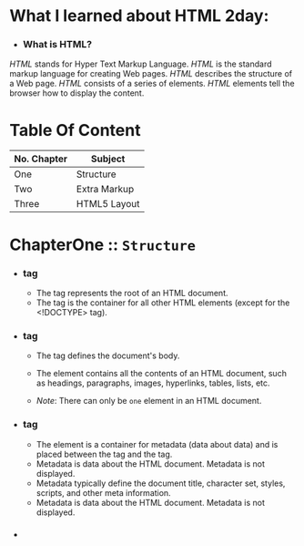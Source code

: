 
# What I learned about HTML 2day:

* ### What is HTML?
*HTML* stands for Hyper Text Markup Language. *HTML* is the standard markup language for creating Web pages. *HTML* describes the structure of a Web page. *HTML* consists of a series of elements. *HTML* elements tell the browser how to display the content.


# Table Of Content


No. Chapter | Subject
--------|--------- 
One  | Structure
Two| Extra Markup 
Three| HTML5 Layout




# ChapterOne :: `Structure`

* ### <html> tag
     * The <html> tag represents the root of an HTML document.
  * The <html> tag is the container for all other HTML elements (except for the <!DOCTYPE> tag).


* ### <body> tag
  * The <body> tag defines the document's body.
  * The <body> element contains all the contents of an HTML document, such as headings, paragraphs, images, hyperlinks, tables, lists, etc.

   * *Note*: There can only be `one` <body> element in an HTML document.


* ### <head> tag
  * The <head> element is a container for metadata (data about data) and is placed between the <html> tag and the <body> tag.
   - Metadata is data about the HTML document. Metadata is not displayed.
   - Metadata typically define the document title, character set, styles, scripts, and other meta information.
   - Metadata is data about the HTML document. Metadata is not displayed.



* ### <title> tag
   - The <title> tag defines the title of the document. The title must be text-only, and it is shown in the browser's title bar or in the page's tab.

   - The <title> tag is required in HTML documents!
  -------------------------------

  # ChapterTwo :: `Extra Markup`
  
* ### DOCTYPEs
  * DOCTYPES tell browsers which version of HTML you are using.

![DOCTYPE](https://www.seobility.net/en/wiki/images/a/a6/HTML-Doctype.png)

  `for HTML5 we use <!DOCTYPE html>`

  -------------------------------


* ###  COMMENTS on HTML

        <!-- comment goes here -->

  -------------------------------
* ###  ID ATTRIBUTE

        Every HTML element can carry
        the id attribute. It is used to
        uniquely identify that element
        from other elements on the page.

        for Ex; <p id="boldP">...<p>

        
  -------------------------------
* ###  ClASS ATTRIBUTE

      Every HTML element can also carry a class attribute

        for Ex; <p class="important">...<p>


  -------------------------------
* ###  BLOCK And INLINE Elements

> #### BLOCK ELEMENTS

         <h1> Sohaib Msalha </h1> 

        <p> Sohaib Msalha </p>

         <ul>
          <li> Science: 21 Nov - 20 Feb 2010/11   </li>
          <li> Architecture: 6 Mar - 15 May 2011  </li>
          <li> History: 29 May - 21 Aug 2011      </li>
          <li> Religion: 28 Aug - 6 Nov 2011      </li>
        </ul> 


   > #### INLINE ELEMENTS

 

         Some elements will always appear to continue on the same line as their 
         neighbouring elements. These are known as inline elements.
         Examples of inline elements are
         - <b>  To make Text bold, Ex <b> Hello </b>
         - <em> To make Text italic, Ex <em> Hello </em>
         - <a>
         - <img>.


  ![BlockAndInLineElements](https://datashoptalk.com/wp-content/uploads/2018/02/block-v-inline.png)



  -------------------------------
* ###  Grouping Text & Elements In a Block
        - The <div> element allows you to group a set of elements together in one block-level box.
        - The <span> element acts like an inline equivalent of the <div> element. 
        - The <iframe> element is like a little window that has been cut into your page — and in that window    you can see another page. 
           

  -------------------------------

* ###  Escape characters
      are used to include special characters in your pages such as <, >, and ©.
      for Ex; © == &copy;

  # ChapterThree :: `HTML5 Layout`

  ![HTML-LAYOUT](https://i.ibb.co/RYdFLpK/TEMP.png)




  # [GitHub Account](https://github.com/masalha-96) 





   &copy; `Masalha96`

